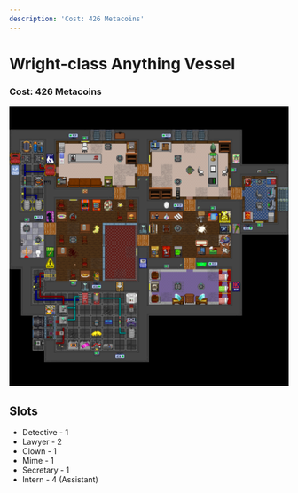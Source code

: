 ```yaml
---
description: 'Cost: 426 Metacoins'
---
```


# Wright-class Anything Vessel

### Cost:  426 Metacoins

![](<../.gitbook/assets/image (1) (1).png>)

## Slots

* Detective - 1
* Lawyer - 2
* Clown - 1
* Mime - 1
* Secretary - 1
* Intern - 4 (Assistant)
